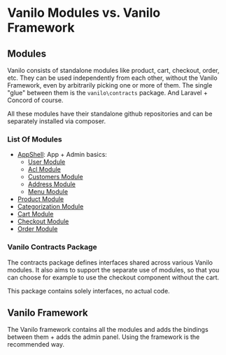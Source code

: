 # Vanilo Modules vs. Vanilo Framework

## Modules

Vanilo consists of standalone modules like product, cart, checkout,
order, etc. They can be used independently from each other, without the
Vanilo Framework, even by arbitrarily picking one or more of them. The
single "glue" between them is the `vanilo\contracts` package. And
Laravel + Concord of course.

All these modules have their standalone github repositories and can be
separately installed via composer.

### List Of Modules

- [AppShell](https://github.com/artkonekt/appshell): App + Admin basics:
    - [User Module](users.md)
    - [Acl Module](acl.md)
    - [Customers Module](customers.md)
    - [Address Module](addresses.md)
    - [Menu Module](https://github.com/artkonekt/menu)
- [Product Module](products.md)
- [Categorization Module](categorization.md)
- [Cart Module](cart.md)
- [Checkout Module](checkout.md)
- [Order Module](orders.md)

### Vanilo Contracts Package

The contracts package defines interfaces shared across various Vanilo
modules. It also aims to support the separate use of modules, so that you
can choose for example to use the checkout component without the cart.

This package contains solely interfaces, no actual code.

## Vanilo Framework

The Vanilo framework contains all the modules and adds the bindings
between them + adds the admin panel. Using the framework is the
recommended way.
